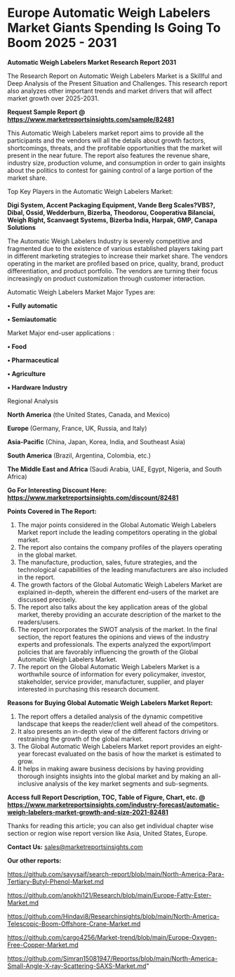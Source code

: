 # Europe Automatic Weigh Labelers Market Giants Spending Is Going To Boom 2025 - 2031

<strong>Automatic Weigh Labelers Market Research Report 2031</strong>

The Research Report on Automatic Weigh Labelers Market is a Skillful and Deep Analysis of the Present Situation and Challenges. This research report also analyzes other important trends and market drivers that will affect market growth over 2025-2031.

<strong>Request Sample Report @ <a href=https://www.marketreportsinsights.com/sample/82481>https://www.marketreportsinsights.com/sample/82481</a></strong>

This Automatic Weigh Labelers market report aims to provide all the participants and the vendors will all the details about growth factors, shortcomings, threats, and the profitable opportunities that the market will present in the near future. The report also features the revenue share, industry size, production volume, and consumption in order to gain insights about the politics to contest for gaining control of a large portion of the market share.

Top Key Players in the Automatic Weigh Labelers Market:

<strong>Digi System, Accent Packaging Equipment, Vande Berg Scales?VBS?, Dibal, Ossid, Wedderburn, Bizerba, Theodorou, Cooperativa Bilanciai, Weigh Right, Scanvaegt Systems, Bizerba India, Harpak, GMP, Canapa Solutions</strong>

The Automatic Weigh Labelers Industry is severely competitive and fragmented due to the existence of various established players taking part in different marketing strategies to increase their market share. The vendors operating in the market are profiled based on price, quality, brand, product differentiation, and product portfolio. The vendors are turning their focus increasingly on product customization through customer interaction.

Automatic Weigh Labelers Market Major Types are:

<strong>• Fully automatic

• Semiautomatic</strong>

Market Major end-user applications :

<strong>• Food

• Pharmaceutical

• Agriculture

• Hardware Industry</strong>

Regional Analysis

</u><strong><b>North America</b></strong> (the United States, Canada, and Mexico)

<strong><b>Europe </b></strong>(Germany, France, UK, Russia, and Italy)

<strong><b>Asia-Pacific</b></strong> (China, Japan, Korea, India, and Southeast Asia)

<strong><b>South America</b></strong> (Brazil, Argentina, Colombia, etc.)

<strong><b>The Middle East and Africa</b></strong> (Saudi Arabia, UAE, Egypt, Nigeria, and South Africa)

<strong>Go For Interesting Discount Here: <a href=https://www.marketreportsinsights.com/discount/82481>https://www.marketreportsinsights.com/discount/82481</a></strong>

<strong>Points Covered in The Report:</strong>
<ol>
  <li>The major points considered in the Global Automatic Weigh Labelers Market report include the leading competitors operating in the global market.</li>
  <li>The report also contains the company profiles of the players operating in the global market.</li>
  <li>The manufacture, production, sales, future strategies, and the technological capabilities of the leading manufacturers are also included in the report.</li>
  <li>The growth factors of the Global Automatic Weigh Labelers Market are explained in-depth, wherein the different end-users of the market are discussed precisely.</li>
  <li>The report also talks about the key application areas of the global market, thereby providing an accurate description of the market to the readers/users.</li>
  <li>The report incorporates the SWOT analysis of the market. In the final section, the report features the opinions and views of the industry experts and professionals. The experts analyzed the export/import policies that are favorably influencing the growth of the Global Automatic Weigh Labelers Market.</li>
  <li>The report on the Global Automatic Weigh Labelers Market is a worthwhile source of information for every policymaker, investor, stakeholder, service provider, manufacturer, supplier, and player interested in purchasing this research document.</li>
</ol>
<strong>Reasons for Buying Global Automatic Weigh Labelers Market Report:</strong>

<ol>
  <li>The report offers a detailed analysis of the dynamic competitive landscape that keeps the reader/client well ahead of the competitors.</li>
  <li>It also presents an in-depth view of the different factors driving or restraining the growth of the global market.</li>
  <li>The Global Automatic Weigh Labelers Market report provides an eight-year forecast evaluated on the basis of how the market is estimated to grow.</li>
  <li>It helps in making aware business decisions by having providing thorough insights insights into the global market and by making an all-inclusive analysis of the key market segments and sub-segments.</li>
</ol>
<strong>Access full Report Description, TOC, Table of Figure, Chart, etc. @ <a href=https://www.marketreportsinsights.com/industry-forecast/automatic-weigh-labelers-market-growth-and-size-2021-82481>https://www.marketreportsinsights.com/industry-forecast/automatic-weigh-labelers-market-growth-and-size-2021-82481</a></strong>


Thanks for reading this article; you can also get individual chapter wise section or region wise report version like Asia, United States, Europe.

<strong>Contact Us:</strong>
sales@marketreportsinsights.com

<strong>Our other reports:</strong>

<a href=https://github.com/sayysaif/search-report/blob/main/North-America-Para-Tertiary-Butyl-Phenol-Market.md>https://github.com/sayysaif/search-report/blob/main/North-America-Para-Tertiary-Butyl-Phenol-Market.md</a>

<a href=https://github.com/anokhi121/Research/blob/main/Europe-Fatty-Ester-Market.md>https://github.com/anokhi121/Research/blob/main/Europe-Fatty-Ester-Market.md</a>

<a href=https://github.com/Hindavi8/Researchinsights/blob/main/North-America-Telescopic-Boom-Offshore-Crane-Market.md>https://github.com/Hindavi8/Researchinsights/blob/main/North-America-Telescopic-Boom-Offshore-Crane-Market.md</a>

<a href=https://github.com/cargo4256/Market-trend/blob/main/Europe-Oxygen-Free-Copper-Market.md>https://github.com/cargo4256/Market-trend/blob/main/Europe-Oxygen-Free-Copper-Market.md</a>

<a href=https://github.com/Simran15081947/Reportss/blob/main/North-America-Small-Angle-X-ray-Scattering-SAXS-Market.md>https://github.com/Simran15081947/Reportss/blob/main/North-America-Small-Angle-X-ray-Scattering-SAXS-Market.md</a>"
